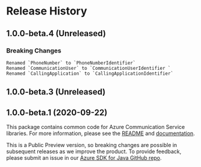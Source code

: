 # Release History

## 1.0.0-beta.4 (Unreleased)
### Breaking Changes
    Renamed `PhoneNumber` to `PhoneNumberIdentifier`
    Renamed `CommunicationUser` to `CommunicationUserIdentifier `
    Renamed `CallingApplication` to `CallingApplicationIdentifier`

## 1.0.0-beta.3 (Unreleased)

## 1.0.0-beta.1 (2020-09-22)
This package contains common code for Azure Communication Service libraries. For more information, please see the [README][read_me] and [documentation][documentation].

This is a Public Preview version, so breaking changes are possible in subsequent releases as we improve the product. To provide feedback, please submit an issue in our [Azure SDK for Java GitHub repo](https://github.com/Azure/azure-sdk-for-java/issues).

<!-- LINKS -->
[read_me]: https://github.com/Azure/azure-sdk-for-android/blob/master/sdk/communication/azure-communication-common/README.md
[documentation]: https://docs.microsoft.com/azure/communication-services/quickstarts/chat/get-started?pivots=programming-language-java
